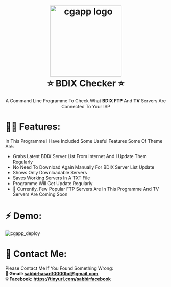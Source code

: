 <h1 align="center">
  <img alt="cgapp logo" src="https://i.ibb.co/sv4wv02/The-BDIX-Checker-ICON-1.png" width="224px"/><br/>
  ⭐️ BDIX Checker ⭐️
</h1>
<p align="center">A Command Line Programme To Check What <b>BDIX FTP</b> And <b>TV</b> Servers Are Connected To Your ISP</b></p>

# 👨‍💻 Features:

In This Programme I Have Included Some Useful Features Some Of Theme Are:

- Grabs Latest BDIX Server List From Internet And I Update Them Regularly
- No Need To Download Again Manually For BDIX Server List Update
- Shows Only Downloadable Servers
- Saves Working Servers In A TXT File
- Programme Will Get Update Regularly
- 🚨 Currently, Few Popular FTP Servers Are In This Programme And TV Servers Are Coming Soon

# ⚡️ Demo:
![cgapp_deploy](http://g.recordit.co/8K6hQYFdnA.gif)

# 💛 Contact Me:
Please Contact Me If You Found Something Wrong: <br/>
<b>📧 Gmail: sabbirhasan10000bd@gmail.com</b> <br/>
<b>💡 Facebook: https://tinyurl.com/sabbirfacebook</b>
